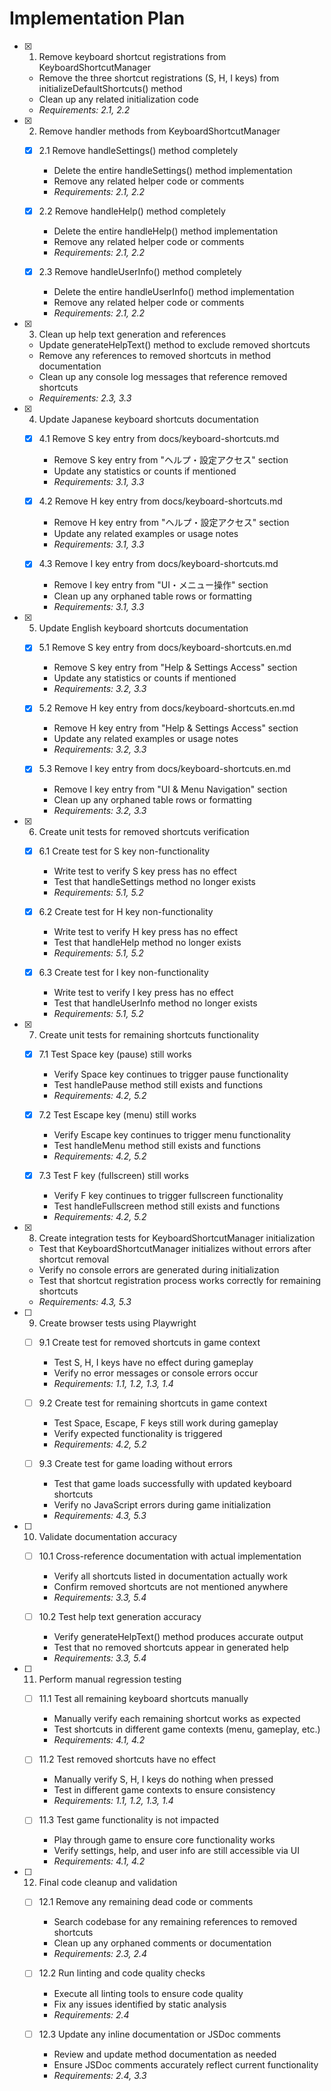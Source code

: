 # Implementation Plan

- [x] 1. Remove keyboard shortcut registrations from KeyboardShortcutManager
  - Remove the three shortcut registrations (S, H, I keys) from initializeDefaultShortcuts() method
  - Clean up any related initialization code
  - _Requirements: 2.1, 2.2_

- [x] 2. Remove handler methods from KeyboardShortcutManager
  - [x] 2.1 Remove handleSettings() method completely
    - Delete the entire handleSettings() method implementation
    - Remove any related helper code or comments
    - _Requirements: 2.1, 2.2_

  - [x] 2.2 Remove handleHelp() method completely  
    - Delete the entire handleHelp() method implementation
    - Remove any related helper code or comments
    - _Requirements: 2.1, 2.2_

  - [x] 2.3 Remove handleUserInfo() method completely
    - Delete the entire handleUserInfo() method implementation  
    - Remove any related helper code or comments
    - _Requirements: 2.1, 2.2_

- [x] 3. Clean up help text generation and references
  - Update generateHelpText() method to exclude removed shortcuts
  - Remove any references to removed shortcuts in method documentation
  - Clean up any console log messages that reference removed shortcuts
  - _Requirements: 2.3, 3.3_

- [x] 4. Update Japanese keyboard shortcuts documentation
  - [x] 4.1 Remove S key entry from docs/keyboard-shortcuts.md
    - Remove S key entry from "ヘルプ・設定アクセス" section
    - Update any statistics or counts if mentioned
    - _Requirements: 3.1, 3.3_

  - [x] 4.2 Remove H key entry from docs/keyboard-shortcuts.md
    - Remove H key entry from "ヘルプ・設定アクセス" section  
    - Update any related examples or usage notes
    - _Requirements: 3.1, 3.3_

  - [x] 4.3 Remove I key entry from docs/keyboard-shortcuts.md
    - Remove I key entry from "UI・メニュー操作" section
    - Clean up any orphaned table rows or formatting
    - _Requirements: 3.1, 3.3_

- [x] 5. Update English keyboard shortcuts documentation
  - [x] 5.1 Remove S key entry from docs/keyboard-shortcuts.en.md
    - Remove S key entry from "Help & Settings Access" section
    - Update any statistics or counts if mentioned
    - _Requirements: 3.2, 3.3_

  - [x] 5.2 Remove H key entry from docs/keyboard-shortcuts.en.md
    - Remove H key entry from "Help & Settings Access" section
    - Update any related examples or usage notes  
    - _Requirements: 3.2, 3.3_

  - [x] 5.3 Remove I key entry from docs/keyboard-shortcuts.en.md
    - Remove I key entry from "UI & Menu Navigation" section
    - Clean up any orphaned table rows or formatting
    - _Requirements: 3.2, 3.3_

- [x] 6. Create unit tests for removed shortcuts verification
  - [x] 6.1 Create test for S key non-functionality
    - Write test to verify S key press has no effect
    - Test that handleSettings method no longer exists
    - _Requirements: 5.1, 5.2_

  - [x] 6.2 Create test for H key non-functionality
    - Write test to verify H key press has no effect
    - Test that handleHelp method no longer exists
    - _Requirements: 5.1, 5.2_

  - [x] 6.3 Create test for I key non-functionality
    - Write test to verify I key press has no effect
    - Test that handleUserInfo method no longer exists
    - _Requirements: 5.1, 5.2_

- [x] 7. Create unit tests for remaining shortcuts functionality
  - [x] 7.1 Test Space key (pause) still works
    - Verify Space key continues to trigger pause functionality
    - Test handlePause method still exists and functions
    - _Requirements: 4.2, 5.2_

  - [x] 7.2 Test Escape key (menu) still works
    - Verify Escape key continues to trigger menu functionality
    - Test handleMenu method still exists and functions
    - _Requirements: 4.2, 5.2_

  - [x] 7.3 Test F key (fullscreen) still works
    - Verify F key continues to trigger fullscreen functionality
    - Test handleFullscreen method still exists and functions
    - _Requirements: 4.2, 5.2_

- [x] 8. Create integration tests for KeyboardShortcutManager initialization
  - Test that KeyboardShortcutManager initializes without errors after shortcut removal
  - Verify no console errors are generated during initialization
  - Test that shortcut registration process works correctly for remaining shortcuts
  - _Requirements: 4.3, 5.3_

- [ ] 9. Create browser tests using Playwright
  - [ ] 9.1 Create test for removed shortcuts in game context
    - Test S, H, I keys have no effect during gameplay
    - Verify no error messages or console errors occur
    - _Requirements: 1.1, 1.2, 1.3, 1.4_

  - [ ] 9.2 Create test for remaining shortcuts in game context
    - Test Space, Escape, F keys still work during gameplay
    - Verify expected functionality is triggered
    - _Requirements: 4.2, 5.2_

  - [ ] 9.3 Create test for game loading without errors
    - Test that game loads successfully with updated keyboard shortcuts
    - Verify no JavaScript errors during game initialization
    - _Requirements: 4.3, 5.3_

- [ ] 10. Validate documentation accuracy
  - [ ] 10.1 Cross-reference documentation with actual implementation
    - Verify all shortcuts listed in documentation actually work
    - Confirm removed shortcuts are not mentioned anywhere
    - _Requirements: 3.3, 5.4_

  - [ ] 10.2 Test help text generation accuracy
    - Verify generateHelpText() method produces accurate output
    - Test that no removed shortcuts appear in generated help
    - _Requirements: 3.3, 5.4_

- [ ] 11. Perform manual regression testing
  - [ ] 11.1 Test all remaining keyboard shortcuts manually
    - Manually verify each remaining shortcut works as expected
    - Test shortcuts in different game contexts (menu, gameplay, etc.)
    - _Requirements: 4.1, 4.2_

  - [ ] 11.2 Test removed shortcuts have no effect
    - Manually verify S, H, I keys do nothing when pressed
    - Test in different game contexts to ensure consistency
    - _Requirements: 1.1, 1.2, 1.3, 1.4_

  - [ ] 11.3 Test game functionality is not impacted
    - Play through game to ensure core functionality works
    - Verify settings, help, and user info are still accessible via UI
    - _Requirements: 4.1, 4.2_

- [ ] 12. Final code cleanup and validation
  - [ ] 12.1 Remove any remaining dead code or comments
    - Search codebase for any remaining references to removed shortcuts
    - Clean up any orphaned comments or documentation
    - _Requirements: 2.3, 2.4_

  - [ ] 12.2 Run linting and code quality checks
    - Execute all linting tools to ensure code quality
    - Fix any issues identified by static analysis
    - _Requirements: 2.4_

  - [ ] 12.3 Update any inline documentation or JSDoc comments
    - Review and update method documentation as needed
    - Ensure JSDoc comments accurately reflect current functionality
    - _Requirements: 2.4, 3.3_